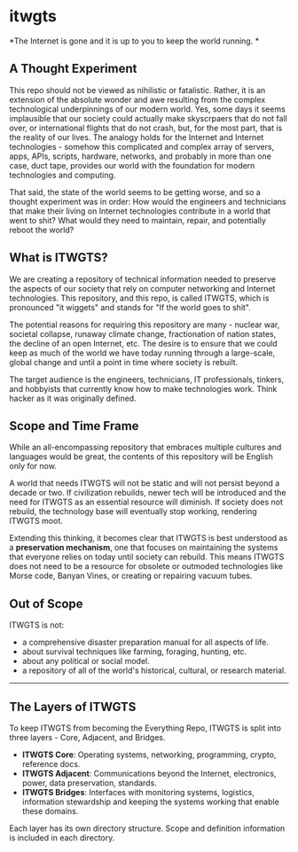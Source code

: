 # itwgts
*The Internet is gone and it is up to you to keep the world running. *

## A Thought Experiment
This repo should not be viewed as nihilistic or fatalistic. Rather, it is an extension of the absolute wonder and awe resulting from the complex technological underpinnings of our modern world. Yes, some days it seems implausible that our society could actually make skyscrpaers that do not fall over, or international flights that do not crash, but, for the most part, that is the reality of our lives. The analogy holds for the Internet and Internet technologies - somehow this complicated and complex array of servers, apps, APIs, scripts, hardware, networks, and probably in more than one case, duct tape, provides our world with the foundation for modern technologies and computing. 

That said, the state of the world seems to be getting worse, and so a thought experiment was in order: How would the engineers and technicians that make their living on Internet technologies contribute in a world that went to shit? What would they need to maintain, repair, and potentially reboot the world? 


## What is ITWGTS?
We are creating a repository of technical information needed to preserve the aspects of our society that rely on computer networking and Internet technologies. This repository, and this repo, is called ITWGTS, which is pronounced "it wiggets" and stands for "If the world goes to shit".

The potential reasons for requiring this repository are many - nuclear war, societal collapse, runaway climate change, fractionation of nation states, the decline of an open Internet, etc. The desire is to ensure that we could keep as much of the world we have today running through a large-scale, global change and until a point in time where society is rebuilt. 

The target audience is the engineers, technicians, IT professionals, tinkers, and hobbyists that currently know how to make technologies work. Think hacker as it was originally defined.


## Scope and Time Frame
While an all-encompassing repository that embraces multiple cultures and languages would be great, the contents of this repository will be English only for now. 

A world that needs ITWGTS will not be static and will not persist beyond a decade or two. If civilization rebuilds, newer tech will be introduced and the need for ITWGTS as an essential resource will diminish. If society does not rebuild, the technology base will eventually stop working, rendering ITWGTS moot. 

Extending this thinking, it becomes clear that ITWGTS is best understood as a **preservation mechanism**, one that focuses on maintaining the systems that everyone relies on today until society can rebuild. This means ITWGTS does not need to be a resource for obsolete or outmoded technologies like Morse code, Banyan Vines, or creating or repairing vacuum tubes. 


## Out of Scope
ITWGTS is not:
- a comprehensive disaster preparation manual for all aspects of life.
- about survival techniques like farming, foraging, hunting, etc.
- about any political or social model.
- a repository of all of the world's historical, cultural, or research material.

--- 

## The Layers of ITWGTS

To keep ITWGTS from becoming the Everything Repo, ITWGTS is split into three layers - Core, Adjacent, and Bridges. 

- **ITWGTS Core**: Operating systems, networking, programming, crypto, reference docs.
- **ITWGTS Adjacent**: Communications beyond the Internet, electronics, power, data preservation, standards.
- **ITWGTS Bridges**: Interfaces with monitoring systems, logistics, information stewardship and keeping the systems working that enable these domains.

Each layer has its own directory structure. Scope and definition information is included in each directory. 


